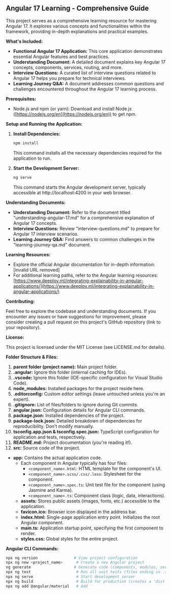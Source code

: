 ## Angular 17 Learning - Comprehensive Guide

This project serves as a comprehensive learning resource for mastering Angular 17. It explores various concepts and functionalities within the framework, providing in-depth explanations and practical examples.

**What's Included:**

- **Functional Angular 17 Application:** This core application demonstrates essential Angular features and best practices.
- **Understanding Document:** A detailed document explains key Angular 17 concepts, components, services, routing, and more.
- **Interview Questions:** A curated list of interview questions related to Angular 17 helps you prepare for technical interviews.
- **Learning Journey Q&A:** A document addresses common questions and challenges encountered throughout the Angular 17 learning process.

**Prerequisites:**

- Node.js and npm (or yarn): Download and install Node.js ([https://nodejs.org/en](https://nodejs.org/en)) to get npm.

**Setup and Running the Application:**

1. **Install Dependencies:**

   ```bash
   npm install
   ```

   This command installs all the necessary dependencies required for the application to run.

2. **Start the Development Server:**

   ```bash
   ng serve
   ```

   This command starts the Angular development server, typically accessible at http://localhost:4200 in your web browser.

**Understanding Documents:**

- **Understanding Document:** Refer to the document titled "understanding-angular-17.md" for a comprehensive explanation of Angular 17 concepts.
- **Interview Questions:** Review "interview-questions.md" to prepare for Angular 17 interview scenarios.
- **Learning Journey Q&A:** Find answers to common challenges in the "learning-journey-qa.md" document.

**Learning Resources:**

- Explore the official Angular documentation for in-depth information: [invalid URL removed]
- For additional learning paths, refer to the Angular learning resources: [https://www.deeploy.ml/integrating-explainability-in-angular-applications/](https://www.deeploy.ml/integrating-explainability-in-angular-applications/)

**Contributing:**

Feel free to explore the codebase and understanding documents. If you encounter any issues or have suggestions for improvement, please consider creating a pull request on this project's GitHub repository (link to your repository).

**License:**

This project is licensed under the MIT License (see LICENSE.md for details).

**Folder Structure & Files:**

1. **parent folder (project name):** Main project folder.
2. **.angular:** Ignore this folder (internal caching for IDEs).
3. **.vscode:** Ignore this folder (IDE-specific configuration for Visual Studio Code).
4. **node_modules:** Installed packages for the project reside here.
5. **.editorconfig:** Custom editor settings (leave untouched unless you're an expert).
6. **.gitignore:** List of files/folders to ignore during Git commits.
7. **angular.json:** Configuration details for Angular CLI commands.
8. **package.json:** Installed dependencies of the project.
9. **package-lock.json:** Detailed breakdown of dependencies for reproducibility. Don't modify manually.
10. **tsconfig.app.json & tsconfig.spec.json:** TypeScript configuration for application and tests, respectively.
11. **README.md:** Project documentation (you're reading it!).
12. **src:** Source code of the project.
   - **app:** Contains the actual application code.
     - Each component in Angular typically has four files:
       - `<component_name>.html`: HTML template for the component's UI.
       - `<component_name>.scss/.css/.less`: Stylesheet for the component.
       - `<component_name>.spec.ts`: Unit test file for the component (using Jasmine and Karma).
       - `<component_name>.ts`: Component class (logic, data, interactions).
     - **assets:** Stores public assets (images, fonts, etc.) accessible to the application.
     - **favicon.ico:** Browser icon displayed in the address bar.
     - **index.html:** Single-page application entry point. Initializes the root Angular component.
     - **main.ts:** Application startup point, specifying the first component to render.
     - **styles.css:** Global styles for the entire project.

**Angular CLI Commands:**

```bash
npx ng version                # View project configuration
npx ng new <project_name>      # Create a new Angular project
ng generate                   # Generate code (components, modules, services, etc.)
npx ng test                    # Run all unit tests (files ending in .spec.ts)
npx ng serve                   # Start development server
npx ng build                   # Build for production (creates a 'dist' folder)
npx ng add @angular/material   # Add
